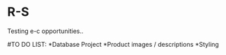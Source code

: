 # R-S
Testing e-c opportunities..

#TO DO LIST:
*Database Project
*Product images / descriptions
*Styling
